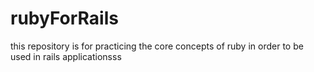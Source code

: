 # rubyForRails
this repository is for practicing the core concepts of ruby in order to be used in rails applicationsss
